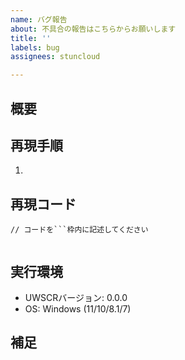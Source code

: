 ```yaml
---
name: バグ報告
about: 不具合の報告はこちらからお願いします
title: ''
labels: bug
assignees: stuncloud

---
```


## 概要

<!-- 不具合の内容をここに記述してください -->

## 再現手順

<!-- 現象を再現させるための手順を記述してください -->
<!-- スクリプトの実行のみで再現する場合は不要です -->

1.

## 再現コード

<!-- 実行することで現象が発生するコードがある場合はここに記述してください-->
<!-- 再現手順を補完するためのコードなどでも構いません -->

```stylus
// コードを```枠内に記述してください


```

## 実行環境

- UWSCRバージョン: 0.0.0
- OS: Windows (11/10/8.1/7)

<!-- BrowserControlの不具合であれば以下も記述してください -->
<!--
- ブラウザ情報
    - ブラウザ名
    - バージョン
-->

## 補足

<!-- その他の情報がある場合はここに記述してください -->
